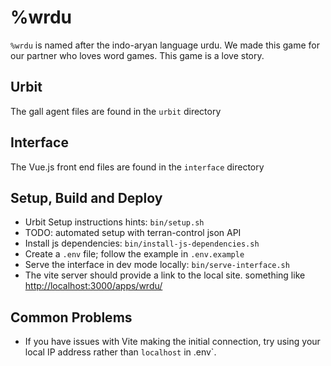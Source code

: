 # %wrdu

`%wrdu` is named after the indo-aryan language urdu.
We made this game for our partner who loves word games.
This game is a love story.

## Urbit

The gall agent files are found in the `urbit` directory

## Interface

The Vue.js front end files are found in the `interface` directory

## Setup, Build and Deploy

- Urbit Setup instructions hints: `bin/setup.sh`
- TODO: automated setup with terran-control json API
- Install js dependencies: `bin/install-js-dependencies.sh`
- Create a `.env` file; follow the example in `.env.example`
- Serve the interface in dev mode locally: `bin/serve-interface.sh`
- The vite server should provide a link to the local site. something like
[http://localhost:3000/apps/wrdu/](http://localhost:3000/apps/wrdu/)

## Common Problems

- If you have issues with Vite making the initial connection, try using your
local IP address rather than `localhost` in .env`.
